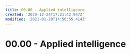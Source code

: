 ```yaml
---
title: 00.00 - Applied intelligence
created: '2020-12-24T17:21:42.947Z'
modified: '2021-01-20T14:50:55.414Z'
---
```


# 00.00 - Applied intelligence


